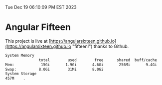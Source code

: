 Tue Dec 19 06:10:09 PM EST 2023

# Angular Fifteen


This project is live at [https://angularsixteen.github.io](https://angularsixteen.github.io "fifteen!") thanks to Github.

```bash
System Memory
               total        used        free      shared  buff/cache   available
Mem:            15Gi       1.9Gi       4.6Gi       256Mi       9.4Gi        13Gi
Swap:          8.0Gi        31Mi       8.0Gi
System Storage
457M	.
```
